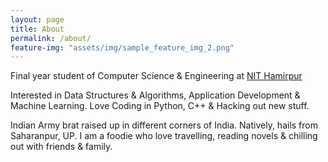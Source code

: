```yaml
---
layout: page
title: About
permalink: /about/
feature-img: "assets/img/sample_feature_img_2.png"
---
```


Final year student of Computer Science & Engineering at [NIT Hamirpur](http://nith.ac.in/)

Interested in Data Structures & Algorithms, Application Development & Machine Learning. Love Coding in Python, C++ & Hacking out new stuff.

Indian Army brat raised up in different corners of India. Natively, hails from Saharanpur, UP. I am a foodie who love travelling, reading novels & chilling out with friends & family.
